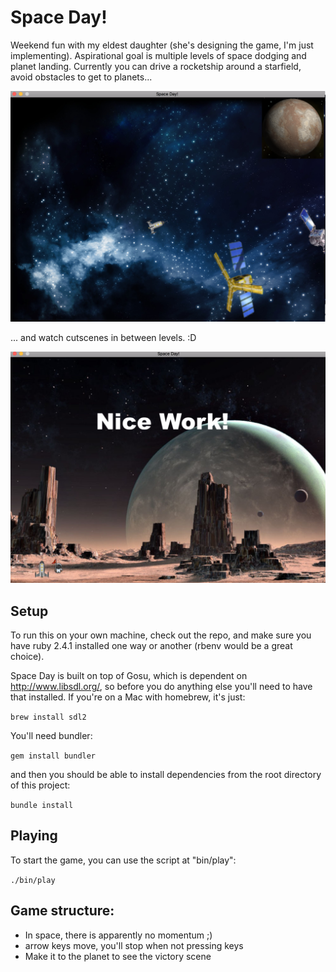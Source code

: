 # Space Day!

Weekend fun with my eldest daughter (she's designing the game, I'm just implementing).  Aspirational goal is multiple levels
of space dodging and planet landing.  Currently you can drive a rocketship around
a starfield, avoid obstacles to get to planets...

![FlyAway](/assets/screenshots/shot1.png)

... and watch cutscenes in between levels. :D

![Landing](/assets/screenshots/shot2.png)

## Setup

To run this on your own machine, check out the repo, and make sure
you have ruby 2.4.1 installed one way or another (rbenv would be a great
  choice).

Space Day is built on top of Gosu, which is dependent on http://www.libsdl.org/,
so before you do anything else you'll need to have that installed. If you're
on a Mac with homebrew, it's just:

`brew install sdl2`

You'll need bundler:

`gem install bundler`

and then you should be able to install dependencies from the root directory
of this project:

`bundle install`

## Playing

To start the game, you can use the script at "bin/play":

`./bin/play`

## Game structure:

* In space, there is apparently no momentum ;)
* arrow keys move, you'll stop when not pressing keys
* Make it to the planet to see the victory scene
